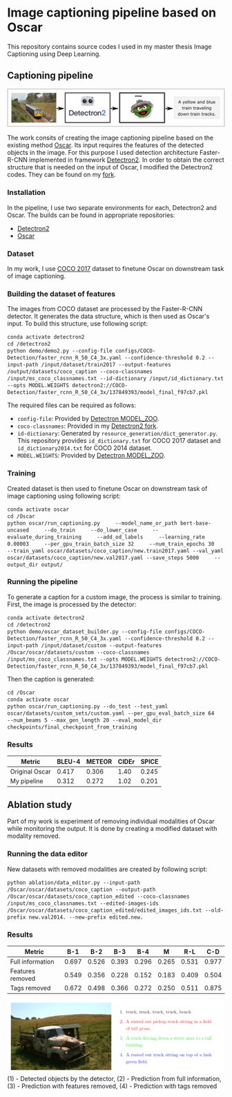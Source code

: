 # Image captioning pipeline based on Oscar

This repository contains source codes I used in my master thesis Image Captioning using Deep Learning. 

## Captioning pipeline

![pipeline](assets/pipeline.png)

The work consits of creating the image captioning pipeline based on the existing method [Oscar](https://github.com/microsoft/Oscar). Its input requires the features of the detected objects in the image. For this purpose I used detection architecture Faster-R-CNN implemented in framework [Detectron2](https://github.com/facebookresearch/detectron2). In order to obtain the correct structure that is needed on the input of Oscar, I modified the Detectron2 codes. They can be found on my [fork](https://github.com/zeleznyt/detectron2).

### Installation

In the pipeline, I use two separate environments for each, Detectron2 and Oscar. The builds can be found in appropriate repositories:
* [Detectron2](https://github.com/zeleznyt/detectron2/blob/main/INSTALL.md)
* [Oscar](https://github.com/microsoft/Oscar/blob/master/INSTALL.md)

### Dataset

In my work, I use [COCO 2017](https://cocodataset.org/#download) dataset to finetune Oscar on downstream task of image captioning.

### Building the dataset of features

The images from COCO dataset are processed by the Faster-R-CNN detector. It generates the data structure, which is then used as Oscar's input. To build this structure, use following script:
```
conda activate detectron2
cd /detectron2
python demo/demo2.py --config-file configs/COCO-Detection/faster_rcnn_R_50_C4_3x.yaml --confidence-threshold 0.2 --input-path /input/dataset/train2017 --output-features /output/datasets/coco_caption --coco-classnames /input/ms_coco_classnames.txt --id-dictionary /input/id_dictionary.txt --opts MODEL.WEIGHTS detectron2://COCO-Detection/faster_rcnn_R_50_C4_3x/137849393/model_final_f97cb7.pkl
```
The required files can be required as follows: 
* `config-file`:  Provided by [Detectron MODEL_ZOO](https://github.com/zeleznyt/detectron2/blob/main/MODEL_ZOO.md).
* `coco-classnames`: Provided in my [Detectron2 fork](https://github.com/zeleznyt/detectron2).
* `id-dictionary`: Generated by `resource_generation/dict_generator.py`. This repository provides `id_dictionary.txt` for COCO 2017 dataset and `id_dictionary2014.txt` for COCO 2014 dataset.
* `MODEL.WEIGHTS`: Provided by [Detectron MODEL_ZOO](https://github.com/zeleznyt/detectron2/blob/main/MODEL_ZOO.md).

### Training

Created dataset is then used to finetune Oscar on downstream task of image captioning using following script:
```
conda activate oscar
cd /Oscar
python oscar/run_captioning.py     --model_name_or_path bert-base-uncased     --do_train     --do_lower_case     --evaluate_during_training     --add_od_labels     --learning_rate 0.00003     --per_gpu_train_batch_size 32     --num_train_epochs 30     --train_yaml oscar/datasets/coco_caption/new.train2017.yaml --val_yaml oscar/datasets/coco_caption/new.val2017.yaml --save_steps 5000     --output_dir output/
```

### Running the pipeline

To generate a caption for a custom image, the process is similar to training. First, the image is processed by the detector:
```
conda activate detectron2
cd /detectron2
python demo/oscar_dataset_builder.py --config-file configs/COCO-Detection/faster_rcnn_R_50_C4_3x.yaml --confidence-threshold 0.2 --input-path /input/dataset/custom --output-features /Oscar/oscar/datasets/custom --coco-classnames /input/ms_coco_classnames.txt --opts MODEL.WEIGHTS detectron2://COCO-Detection/faster_rcnn_R_50_C4_3x/137849393/model_final_f97cb7.pkl
```
Then the caption is generated:
```
cd /Oscar
conda activate oscar
python oscar/run_captioning.py --do_test --test_yaml oscar/datasets/custom_sets/custom.yaml --per_gpu_eval_batch_size 64     --num_beams 5 --max_gen_length 20 --eval_model_dir checkpoints/final_checkpoint_from_training
```

### Results

| Metric | BLEU-4 | METEOR | CIDEr | SPICE|
|-------|-------|-------|-------|-------|
|Original Oscar | 0.417 | 0.306 | 1.40 | 0.245|
|My pipeline | 0.312 | 0.272 | 1.02 | 0.201|

## Ablation study

Part of my work is experiment of removing individual modalities of Oscar while monitoring the output. It is done by creating a modified dataset with modality removed.

### Running the data editor

New datasets with removed modalities are created by following script:
```
python ablation/data_editor.py --input-path /Oscar/oscar/datasets/coco_caption --output-path /Oscar/oscar/datasets/coco_caption_edited --coco-classnames /input/ms_coco_classnames.txt --edited-images-ids /Oscar/oscar/datasets/coco_caption_edited/edited_images_ids.txt --old-prefix new.val2014. --new-prefix edited.new.
```

### Results

|Metric | B-1 | B-2 | B-3 | B-4 | M | R-L | C-D|
|-------|-------|-------|-------|-------|-------|-------|-------|
|Full information | 0.697 | 0.526 | 0.393 | 0.296 | 0.265 | 0.531 | 0.977|
|Features removed | 0.549 | 0.356 | 0.228 | 0.152 | 0.183 | 0.409 | 0.504|
|Tags removed | 0.672 | 0.498 | 0.366 | 0.272 | 0.250 | 0.511 | 0.875|

![ablation_results](assets/ablation.png)
(1) - Detected objects by the detector, (2) - Prediction from full information, (3) - Prediction with features removed, (4) - Prediction with tags removed
